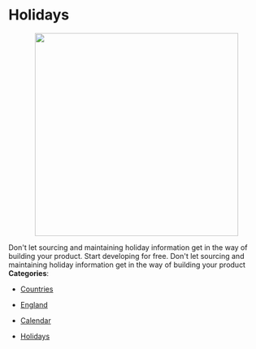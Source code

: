 # Holidays

<p align="center">
    <img width="400" src="https://raw.githubusercontent.com/awesome-apis/awesome-apis/apis/holidays/logo_256x256.png" />
</p>


Don't let sourcing and maintaining holiday information get in the way of building your product.  Start developing for free.  Don't let sourcing and maintaining holiday information get in the way of building your product
**Categories**:

- [Countries](https://github/awesome-apis/awesome-apis#countries)

- [England](https://github/awesome-apis/awesome-apis#england)

- [Calendar](https://github/awesome-apis/awesome-apis#calendar)

- [Holidays](https://github/awesome-apis/awesome-apis#holidays)



